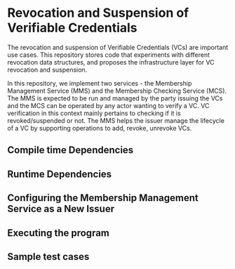 # Revocation and Suspension of Verifiable Credentials
The revocation and suspension of Verifiable Credentials (VCs) are important use cases. This repository stores code that experiments with different revocation data structures, and proposes the infrastructure layer for VC revocation and suspension.

In this repository, we implement two services - the Membership Management Service (MMS) and the Membership Checking Service (MCS). The MMS is expected to be run and managed by the party issuing the VCs and the MCS can be operated by any actor wanting to verify a VC. VC verification in this context mainly pertains to checking if it is revoked/suspended or not. The MMS helps the issuer manage the lifecycle of a VC by supporting operations to add, revoke, unrevoke VCs. 

## Compile time Dependencies

## Runtime Dependencies

## Configuring the Membership Management Service as a New Issuer

## Executing the program

## Sample test cases
